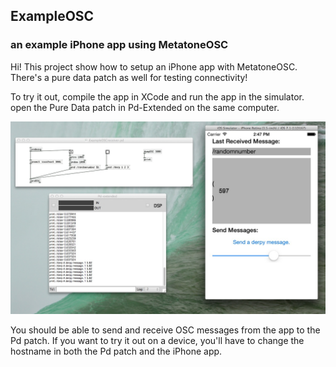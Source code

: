 ## ExampleOSC 
### an example iPhone app using MetatoneOSC

Hi! This project show how to setup an iPhone app with MetatoneOSC. There's a pure data patch as well for testing connectivity!

To try it out, compile the app in XCode and run the app in the simulator. open the Pure Data patch in Pd-Extended on the same computer.

![Screenshot of ExampleOSC running in the iPhone simulator and the Pd receiver patch.](https://raw.githubusercontent.com/cpmpercussion/ExampleOSC/master/ExampleOSCimage.jpg)

You should be able to send and receive OSC messages from the app to the Pd patch. If you want to try it out on a device, you'll have to change the hostname in both the Pd patch and the iPhone app.